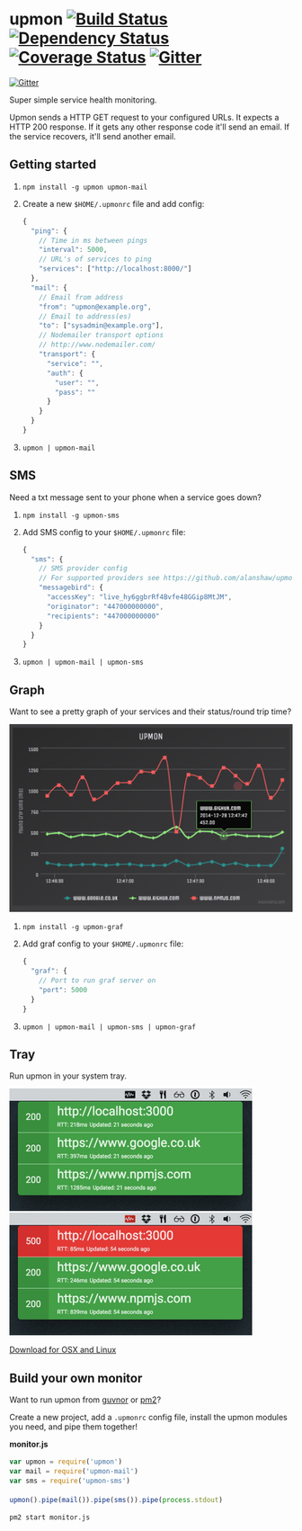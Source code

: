 # upmon [![Build Status](https://travis-ci.org/alanshaw/upmon.svg?branch=master)](https://travis-ci.org/alanshaw/upmon) [![Dependency Status](https://david-dm.org/alanshaw/upmon.svg?style=flat)](https://david-dm.org/alanshaw/upmon) [![Coverage Status](https://img.shields.io/coveralls/alanshaw/upmon/master.svg?style=flat)](https://coveralls.io/r/alanshaw/upmon) [![Gitter](https://img.shields.io/badge/gitter-join%20chat-1dce73.svg?style=flat)](https://gitter.im/alanshaw/upmon?utm_source=badge&utm_medium=badge&utm_campaign=pr-badge&utm_content=badge)

[![Gitter](https://badges.gitter.im/Join%20Chat.svg)](https://gitter.im/alanshaw/upmon?utm_source=badge&utm_medium=badge&utm_campaign=pr-badge&utm_content=badge)

Super simple service health monitoring.

Upmon sends a HTTP GET request to your configured URLs. It expects a HTTP 200 response. If it gets any other response code it'll send an email. If the service recovers, it'll send another email.

## Getting started

1. `npm install -g upmon upmon-mail`
2. Create a new `$HOME/.upmonrc` file and add config:

    ```js
    {
      "ping": {
        // Time in ms between pings
        "interval": 5000,
        // URL's of services to ping
        "services": ["http://localhost:8000/"]
      },
      "mail": {
        // Email from address
        "from": "upmon@example.org",
        // Email to address(es)
        "to": ["sysadmin@example.org"],
        // Nodemailer transport options
        // http://www.nodemailer.com/
        "transport": { 
          "service": "",
          "auth": {
            "user": "",
            "pass": ""
          } 
        }
      }
    }
    ```

3. `upmon | upmon-mail`

## SMS

Need a txt message sent to your phone when a service goes down?

1. `npm install -g upmon-sms`
2. Add SMS config to your `$HOME/.upmonrc` file:

    ```js
    {
      "sms": {
        // SMS provider config
        // For supported providers see https://github.com/alanshaw/upmon-sms
        "messagebird": {
          "accessKey": "live_hy6ggbrRf4Bvfe48GGip8MtJM",
          "originator": "447000000000",
          "recipients": "447000000000"
        }
      }
    }
    ```

3. `upmon | upmon-mail | upmon-sms`

## Graph

Want to see a pretty graph of your services and their status/round trip time?

<img src="https://raw.githubusercontent.com/alanshaw/upmon-graf/master/screenshot.png" width="636">

1. `npm install -g upmon-graf`
2. Add graf config to your `$HOME/.upmonrc` file:

    ```js
    {
      "graf": {
        // Port to run graf server on
        "port": 5000
      }
    }
    ```

3. `upmon | upmon-mail | upmon-sms | upmon-graf`

## Tray

Run upmon in your system tray.

<img src="https://raw.githubusercontent.com/alanshaw/upmon-tray/master/screenshot.jpg" width="432">
<img src="https://raw.githubusercontent.com/alanshaw/upmon-tray/master/screenshot-error.jpg" width="432">

[Download for OSX and Linux](https://github.com/alanshaw/upmon-tray#upmon-tray)

## Build your own monitor

Want to run upmon from [guvnor](https://www.npmjs.com/package/guvnor) or [pm2](https://www.npmjs.com/package/pm2)?

Create a new project, add a `.upmonrc` config file, install the upmon modules you need, and pipe them together!

**monitor.js**
```js
var upmon = require('upmon')
var mail = require('upmon-mail')
var sms = require('upmon-sms')

upmon().pipe(mail()).pipe(sms()).pipe(process.stdout)
```

```sh
pm2 start monitor.js
```

